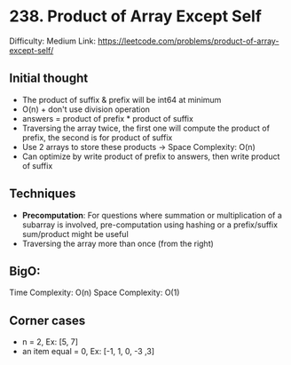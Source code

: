 # 238. Product of Array Except Self

Difficulty: Medium
Link: https://leetcode.com/problems/product-of-array-except-self/

## Initial thought
* The product of suffix & prefix will be int64 at minimum
* O(n) + don't use division operation
* answers = product of prefix * product of suffix
* Traversing the array twice, the first one will compute the product of prefix, the second is for product of suffix
* Use 2 arrays to store these products -> Space Complexity: O(n)
* Can optimize by write product of prefix to answers, then write product of suffix

## Techniques
- **Precomputation**: For questions where summation or multiplication of a subarray is involved, pre-computation using hashing or a prefix/suffix sum/product might be useful
- Traversing the array more than once (from the right)

## BigO:
Time Complexity: O(n)
Space Complexity: O(1)

## Corner cases
* n = 2, Ex: [5, 7]
* an item equal = 0, Ex: [-1, 1, 0, -3 ,3]